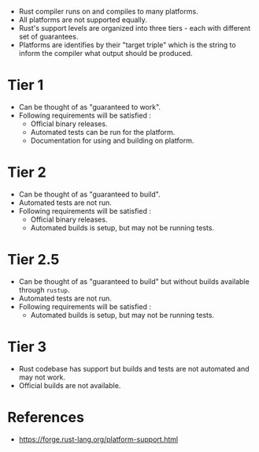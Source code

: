 * Rust compiler runs on and compiles to many platforms.
* All platforms are not supported equally.
* Rust's support levels are organized into three tiers - each with different set of guarantees.
* Platforms are identifies by their "target triple" which is the string to inform the compiler what output should be produced.
# Tier 1
* Can be thought of as "guaranteed to work".
* Following requirements will be satisfied :
	* Official binary releases.
	* Automated tests can be run for the platform.
	* Documentation for using and building on platform.
# Tier 2
* Can be thought of as "guaranteed to build".
* Automated tests are not run.
* Following requirements will be satisfied :
	* Official binary releases.
	* Automated builds is setup, but may not be running tests.
# Tier 2.5
* Can be thought of as "guaranteed to build" but without builds available through `rustup`.
* Automated tests are not run.
* Following requirements will be satisfied :
	* Automated builds is setup, but may not be running tests.
# Tier 3
* Rust codebase has support but builds and tests are not automated and may not work.
* Official builds are not available.
# References
* https://forge.rust-lang.org/platform-support.html
